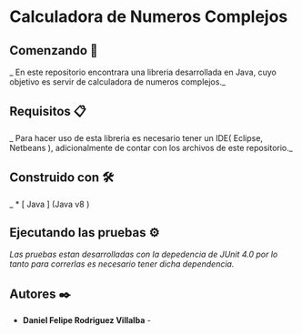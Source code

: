 # Calculadora de Numeros Complejos

## Comenzando 🚀

_ En este repositorio encontrara una libreria desarrollada en Java, cuyo objetivo es servir de calculadora de numeros complejos._

## Requisitos 📋

_ Para hacer uso de esta libreria es necesario tener un IDE( Eclipse, Netbeans ), adicionalmente de contar con los archivos de este repositorio._

## Construido con 🛠️
_ * [ Java ] (Java v8 )

## Ejecutando las pruebas ⚙️

_Las pruebas estan desarrolladas con la depedencia de JUnit 4.0 por lo tanto para correrlas es necesario tener dicha dependencia._

## Autores ✒️

* **Daniel Felipe Rodriguez Villalba** -